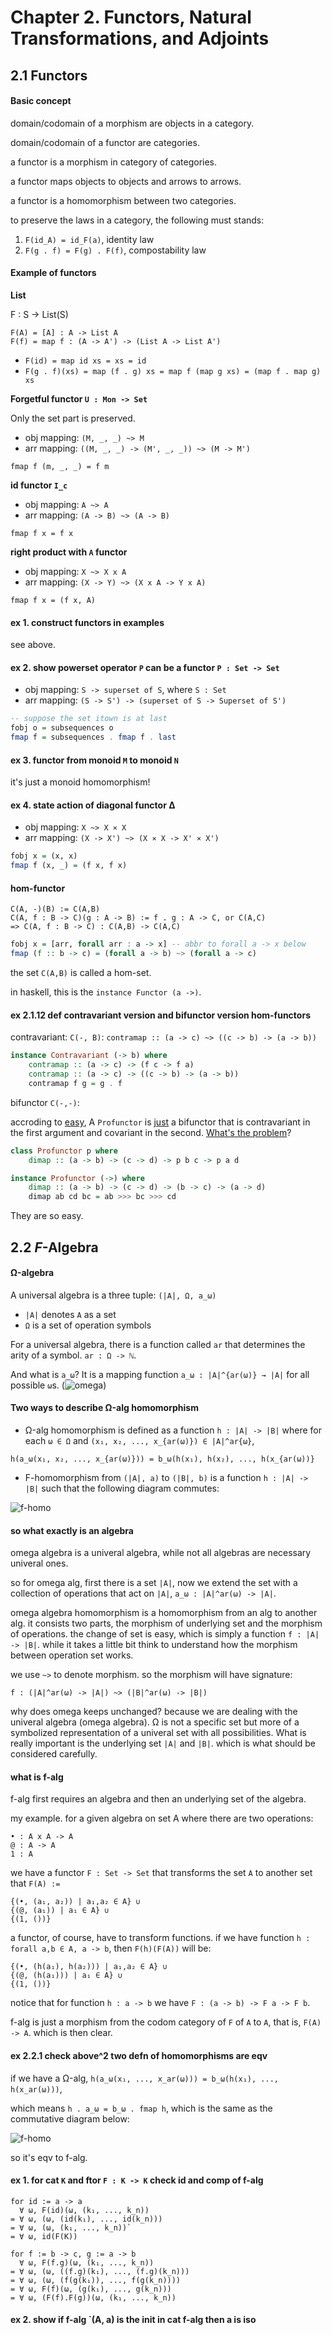 # Chapter 2. Functors, Natural Transformations, and Adjoints

## 2.1 Functors

#### Basic concept

domain/codomain of a morphism are objects in a category.

domain/codomain of a functor are categories.

a functor is a morphism in category of categories.

a functor maps objects to objects and arrows to arrows.

a functor is a homomorphism between two categories.

to preserve the laws in a category, the following must stands:

1. `F(id_A) = id_F(a)`, identity law
2. `F(g . f) = F(g) . F(f)`, compostability law

#### Example of functors

**List**

F : S -> List(S)

	F(A) = [A] : A -> List A
	F(f) = map f : (A -> A') -> (List A -> List A')

* `F(id) = map id xs = xs = id`
* `F(g . f)(xs) = map (f . g) xs = map f (map g xs) = (map f . map g) xs`

**Forgetful functor `U : Mon -> Set`**

Only the set part is preserved.

* obj mapping: `(M, _, _) ~> M`
* arr mapping: `((M, _, _) -> (M', _, _)) ~> (M -> M')`

`fmap f (m, _, _) = f m`


**id functor `I_c`**

* obj mapping: `A ~> A`
* arr mapping: `(A -> B) ~> (A -> B)`

`fmap f x = f x`

**right product with `A` functor**

* obj mapping: `X ~> X x A`
* arr mapping: `(X -> Y) ~> (X x A -> Y x A)`

`fmap f x = (f x, A)`

#### ex 1. construct functors in examples

see above.

#### ex 2. show powerset operator `P` can be a functor `P : Set -> Set`

* obj mapping: `S -> superset of S`, where `S : Set`
* arr mapping: `(S -> S') -> (superset of S -> Superset of S')`

```haskell
-- suppose the set itown is at last
fobj o = subsequences o
fmap f = subsequences . fmap f . last
```

#### ex 3. functor from monoid `M` to monoid `N`

it's just a monoid homomorphism!

#### ex 4. state action of diagonal functor Δ

* obj mapping: `X ~> X ⨯ X`
* arr mapping: `(X -> X') ~> (X ⨯ X -> X' ⨯ X')`

```haskell
fobj x = (x, x)
fmap f (x, _) = (f x, f x)
```

#### hom-functor

    C(A, -)(B) := C(A,B)
    C(A, f : B -> C)(g : A -> B) := f . g : A -> C, or C(A,C)
    => C(A, f : B -> C) : C(A,B) -> C(A,C)

```haskell
fobj x = [arr, forall arr : a -> x] -- abbr to forall a -> x below
fmap (f :: b -> c) = (forall a -> b) ~> (forall a -> c)
```

the set `C(A,B)` is called a hom-set.

in haskell, this is the `instance Functor (a ->)`.


#### ex 2.1.12 def contravariant version and bifunctor version hom-functors

contravariant: `C(-, B)`: `contramap :: (a -> c) ~> ((c -> b) -> (a -> b))`

```haskell
instance Contravariant (-> b) where
    contramap :: (a -> c) -> (f c -> f a)
    contramap :: (a -> c) -> ((c -> b) -> (a -> b))
    contramap f g = g . f
```

bifunctor `C(-,-)`:

accroding to
[easy](https://www.fpcomplete.com/school/to-infinity-and-beyond/pick-of-the-week/profunctors), A `Profunctor` is [just](http://james-iry.blogspot.jp/2009/05/brief-incomplete-and-mostly-wrong.html) a bifunctor that is contravariant in the first argument and covariant in the second. [What's the problem](http://www.quickmeme.com/meme/3r455v/)?

```haskell
class Profunctor p where
    dimap :: (a -> b) -> (c -> d) -> p b c -> p a d

instance Profunctor (->) where
    dimap :: (a -> b) -> (c -> d) -> (b -> c) -> (a -> d)
    dimap ab cd bc = ab >>> bc >>> cd
```

They are so easy.

## 2.2 *F*-Algebra

#### Ω-algebra

A universal algebra is a three tuple: `(|A|, Ω, a_ω)`

* `|A|` denotes `A` as a set
* `Ω` is a set of operation symbols

For a universal algebra, there is a function called `ar` that
determines the arity of a symbol. `ar : Ω -> ℕ`.

And what is `a_ω`? It is a mapping function `a_ω : |A|^{ar(ω)} → |A|`
for all possible `ω`s. (![omega](https://cloud.githubusercontent.com/assets/526598/8444214/61150658-1f5c-11e5-8558-de849f1094b2.png))

#### Two ways to describe Ω-alg homomorphism

* Ω-alg homomorphism is defined as a function `h : |A| -> |B|` where
   for each `ω ∈ Ω` and `(x₁, x₂, ..., x_{ar(ω)}) ∈ |A|^ar{ω}`,

```
h(a_ω(x₁, x₂, ..., x_{ar(ω)})) = b_ω(h(x₁), h(x₂), ..., h(x_{ar(ω))}
```

* F-homomorphism from `(|A|, a)` to `(|B|, b)` is a function
   `h : |A| -> |B|` such that the following diagram commutes:

![f-homo](https://cloud.githubusercontent.com/assets/526598/8545106/2c93af8e-2479-11e5-82b0-d44788af63e5.png)


#### so what exactly is an algebra

omega algebra is a univeral algebra, while not all algebras are necessary
univeral ones.

so for omega alg, first there is a set `|A|`, now we extend the set with a collection
of operations that act on `|A|`, `a_ω : |A|^ar(ω) -> |A|`.

omega algebra homomorphism is a homomorphism from an alg to another
alg. it consists two parts, the morphism of underlying set and the
morphism of operations. the change of set is easy, which is simply a
function `f : |A| -> |B|`. while it takes a little bit think to
understand how the morphism between operation set works.

we use `~>` to denote morphism. so the morphism will have signature:

    f : (|A|^ar(ω) -> |A|) ~> (|B|^ar(ω) -> |B|)

why does omega keeps unchanged? because we are dealing with the
univeral algebra (omega algebra). Ω is not a specific set but more of
a symbolized representation of a univeral set with all
possibilities. What is really important is the underlying set `|A|`
and `|B|`. which is what should be considered carefully.

#### what is f-alg

f-alg first requires an algebra and then an underlying set of the
algebra.

my example. for a given algebra on set A where there are two operations:

    • : A x A -> A
    @ : A -> A
    1 : A

we have a functor `F : Set -> Set` that transforms the set `A` to another set that
`F(A) :=`

    {(•, (a₁, a₂)) | a₁,a₂ ∈ A} ∪
    {(@, (a₁)) | a₁ ∈ A} ∪
    {(1, ())}

a functor, of course, have to transform functions. if we have function
`h : forall a,b ∈ A, a -> b`, then `F(h)(F(A))` will be:

    {(•, (h(a₁), h(a₂))) | a₁,a₂ ∈ A} ∪
    {(@, (h(a₁))) | a₁ ∈ A} ∪
    {(1, ())}

notice that for function `h : a -> b` we have `F : (a -> b) -> F a -> F b`.

f-alg is just a morphism from the codom category of `F` of `A` to `A`, that is, `F(A) -> A`. which is then clear.

#### ex 2.2.1 check above^2 two defn of homomorphisms are eqv


if we have a Ω-alg,
`h(a_ω(x₁, ..., x_ar(ω))) = b_ω(h(x₁), ..., h(x_ar(ω)))`,

which means `h . a_ω = b_ω . fmap h`, which is the same as the
commutative diagram below:

![f-homo](https://cloud.githubusercontent.com/assets/526598/8545106/2c93af8e-2479-11e5-82b0-d44788af63e5.png)

so it's eqv to f-alg.

#### ex 1. for cat `K` and ftor `F : K -> K` check id and comp of f-alg

    for id := a -> a
      ∀ ω, F(id)(ω, (k₁, ..., k_n))
    = ∀ ω, (ω, (id(k₁), ..., id(k_n)))
    = ∀ ω, (ω, (k₁, ..., k_n))`
    = ∀ ω, id(F(K))

    for f := b -> c, g := a -> b
      ∀ ω, F(f.g)(ω, (k₁, ..., k_n))
    = ∀ ω, (ω, ((f.g)(k₁), ..., (f.g)(k_n)))
    = ∀ ω, (ω, (f(g(k₁)), ..., f(g(k_n))))
    = ∀ ω, F(f)(ω, (g(k₁), ..., g(k_n)))
    = ∀ ω, (F(f).F(g))(ω, (k₁, ..., k_n))


#### ex 2. show if f-alg `(A, a) is the init in cat f-alg then a is iso
